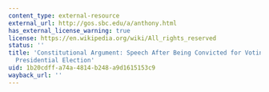 ```yaml
---
content_type: external-resource
external_url: http://gos.sbc.edu/a/anthony.html
has_external_license_warning: true
license: https://en.wikipedia.org/wiki/All_rights_reserved
status: ''
title: 'Constitutional Argument: Speech After Being Convicted for Voting in the 1872
  Presidential Election'
uid: 1b20cdff-a74a-4814-b248-a9d1615153c9
wayback_url: ''
---
```

